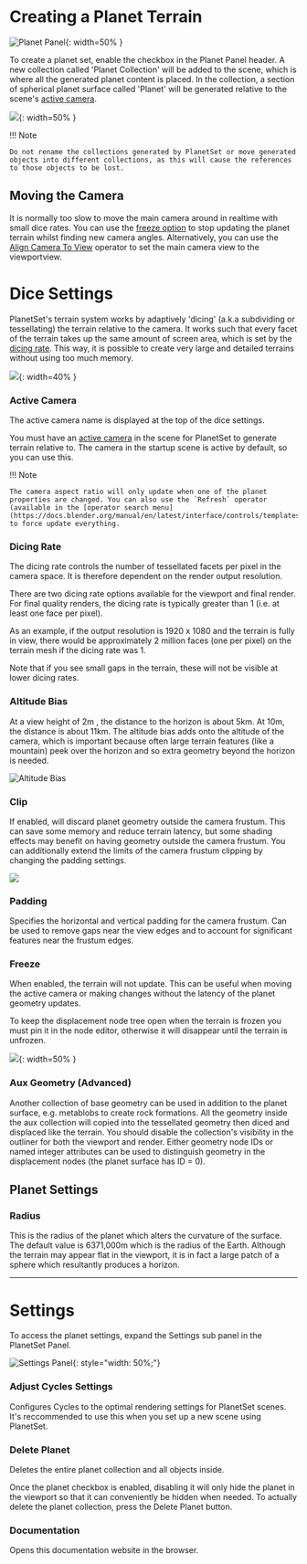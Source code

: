 # Creating a Planet Terrain

![Planet Panel](media/planet_panel.jpg){: width=50% }

To create a planet set, enable the checkbox in the Planet Panel header. A new collection called 'Planet Collection' will be added to the scene, which is where all the generated planet content is placed. In the collection, a section of spherical planet surface called 'Planet' will be generated relative to the scene's [active camera](https://docs.blender.org/manual/en/latest/editors/3dview/navigate/camera_view.html#setting-the-active-camera).

![](media/default_planet_terrain.jpg){: width=50% }

!!! Note

    Do not rename the collections generated by PlanetSet or move generated objects into different collections, as this will cause the references to those objects to be lost.

## Moving the Camera

It is normally too slow to move the main camera around in realtime with small dice rates. You can use the [freeze option](#freeze) to stop updating the planet terrain whilst finding new camera angles. Alternatively, you can use the [Align Camera To View](https://docs.blender.org/manual/en/2.79/editors/3dview/navigate/align.html#align-view-menu) operator to set the main camera view to the viewportview.


# Dice Settings

PlanetSet's terrain system works by adaptively 'dicing' (a.k.a subdividing or tessellating) the terrain relative to the camera. It works such that every facet of the terrain takes up the same amount of screen area, which is set by the [dicing rate](#dicing-rate). This way, it is possible to create very large and detailed terrains without using too much memory.

![](media/dice_settings.jpg){: width=40% }

### Active Camera

The active camera name is displayed at the top of the dice settings.

You must have an [active camera](https://docs.blender.org/manual/en/latest/editors/3dview/navigate/camera_view.html#setting-the-active-camera) in the scene for PlanetSet to generate terrain relative to. The camera in the startup scene is active by default, so you can use this.

!!! Note

    The camera aspect ratio will only update when one of the planet properties are changed. You can also use the `Refresh` operator (available in the [operator search menu](https://docs.blender.org/manual/en/latest/interface/controls/templates/operator_search.html)) to force update everything.

### Dicing Rate
The dicing rate controls the number of tessellated facets per pixel in the camera space. It is therefore dependent on the render output resolution.

There are two dicing rate options available for the viewport and final render. For final quality renders, the dicing rate is typically greater than 1 (i.e. at least one face per pixel).

As an example, if the output resolution is 1920 x 1080 and the terrain is fully in view, there would be approximately 2 million faces (one per pixel) on the terrain mesh if the dicing rate was 1.

Note that if you see small gaps in the terrain, these will not be visible at lower dicing rates.

### Altitude Bias
At a view height of 2m , the distance to the horizon is about 5km. At 10m, the distance is about 11km. The altitude bias adds onto the altitude of the camera, which is important because often large terrain features (like a mountain) peek over the horizon and so extra geometry beyond the horizon is needed.

![Altitude Bias](media/altitude_bias_diagram.svg)

### Clip
If enabled, will discard planet geometry outside the camera frustum. This can save some memory and reduce terrain latency, but some shading effects may benefit on having geometry outside the camera frustum. You can additionally extend the limits of the camera frustum clipping by changing the padding settings.

![](media/clip_on_off.jpg)

### Padding
Specifies the horizontal and vertical padding for the camera frustum. Can be used to remove gaps near the view edges and to account for significant features near the frustum edges.

### Freeze
When enabled, the terrain will not update. This can be useful when moving the active camera or making changes without the latency of the planet geometry updates.

To keep the displacement node tree open when the terrain is frozen you must pin it in the node editor, otherwise it will disappear until the terrain is unfrozen.

![](media/pin_node_tree.jpg){: width=50% }

### Aux Geometry (Advanced)
Another collection of base geometry can be used in addition to the planet surface, e.g. metablobs to create rock formations. All the geometry inside the aux collection will copied into the tessellated geometry then diced and displaced like the terrain. You should disable the collection's visibility in the outliner for both the viewport and render. Either geometry node IDs or named integer attributes can be used to distinguish geometry in the displacement nodes (the planet surface has ID = 0).

## Planet Settings

### Radius
This is the radius of the planet which alters the curvature of the surface. The default value is 6371,000m which is the radius of the Earth. Although the terrain may appear flat in the viewport, it is in fact a large patch of a sphere which resultantly produces a horizon.

---

# Settings

To access the planet settings, expand the Settings sub panel in the PlanetSet Panel.

![Settings Panel](media/settings_panel.jpg){: style="width: 50%;"}

### Adjust Cycles Settings

Configures Cycles to the optimal rendering settings for PlanetSet scenes. It's reccommended to use this when you set up a new scene using PlanetSet.

### Delete Planet

Deletes the entire planet collection and all objects inside.

Once the planet checkbox is enabled, disabling it will only hide the planet in the viewport so that it can conveniently be hidden when needed. To actually delete the planet collection, press the Delete Planet button.

### Documentation

Opens this documentation website in the browser.